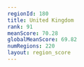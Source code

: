 ```yaml
---
regionId: 180
title: United Kingdom
rank: 91
meanScore: 70.28
globalMeanScore: 69.82
numRegions: 220
layout: region_score
---
```

